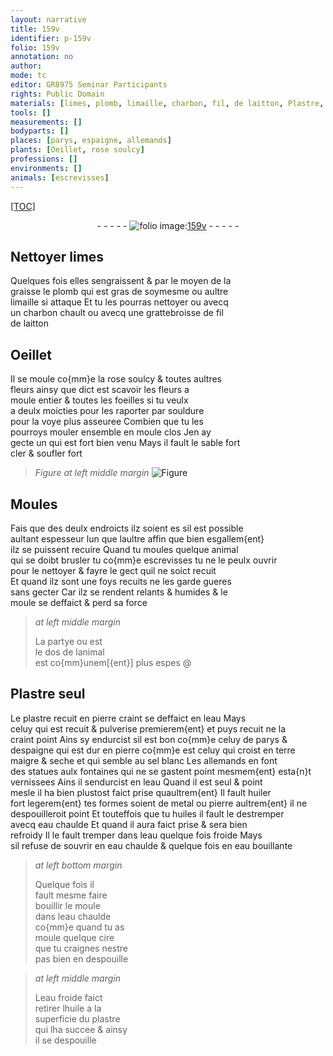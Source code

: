 ```yaml
---
layout: narrative
title: 159v
identifier: p-159v
folio: 159v
annotation: no
author:
mode: tc
editor: GR8975 Seminar Participants
rights: Public Domain
materials: [limes, plomb, limaille, charbon, fil, de laitton, Plastre, plastre, pierre, eau, terre, sel, huiler, metal, huiles, cire, huile]
tools: []
measurements: []
bodyparts: []
places: [parys, espaigne, allemands]
plants: [Oeillet, rose soulcy]
professions: []
environments: []
animals: [escrevisses]
---
```


<p><a href="{{ site.baseurl }}/diplomatic/">[TOC]</a></p><div class="folio" align="center">- - - - - <a href="http://gallica.bnf.fr/ark:/12148/btv1b10500001g/f324.item.r=" target="_blank"><img src="https://cu-mkp.github.io/2017-workshop-edition/assets/photo-icon.png" alt="folio image: " style="display:inline-block; margin-bottom:-3px;"/>159v</a> - - - - - </div>  
  

## Nettoyer <span class="m">limes</span>

 
Quelques fois elles sengraissent & par le moyen de la<br/> graisse le <span class="m">plomb</span> qui est gras de soymesme ou aultre<br/> <span class="m">limaille</span> si attaque Et tu les pourras nettoyer ou avecq<br/> un <span class="m">charbon</span> chault ou avecq une grattebroisse de <span class="m">fil</span><br/> <span class="m">de laitton</span>
 
 
  

## <span class="pa">Oeillet</span>

 
Il se moule co{mm}e la <span class="pa">rose soulcy</span> & toutes aultres<br/> fleurs ainsy que dict est scavoir les fleurs a<br/> moule entier & toutes les foeilles si tu veulx<br/> a deulx moicties pour les raporter par souldure<br/> pour la voye plus asseuree Combien que tu les<br/> pourroys mouler ensemble en moule clos Jen ay<br/> gecte un qui est fort bien venu Mays il fault le sable fort<br/> cler & soufler fort
 
> *Figure*
> *at left middle margin*
> <a href="https://drive.google.com/open?id=0B9-oNrvWdlO5LXNkdWdBLXZ1RVk" target="_blank"><img src="https://cu-mkp.github.io/GR8975-edition/assets/photo-icon.png" alt="Figure" style="display:inline-block; margin-bottom:-3px;"/></a>
 
 
  

## Moules

 
Fais que des deulx endroicts ilz soient <span class="del">es</span> sil est possible<br/> aultant espes<span class="del">seur</span> lun que laultre affin que bien esgallem{ent}<br/> ilz se puissent recuire Quand tu moules quelque animal<br/> qui se doibt brusler <span class="del">tu</span> co{mm}e <span class="al">escrevisses</span> tu ne le peulx ouvrir<br/> pour le nettoyer & fayre le gect quil ne soict recuit<br/> Et quand ilz sont une foys recuits ne les garde gueres<br/> sans gecter Car ilz se rendent relants & humides & le<br/> moule se deffaict & perd sa force
 
> *at left middle margin*
> 
> 
>   La partye ou est<br/> le dos de lanimal<br/> est co{mm}unem[{ent}] plus espes
@ 
 
  

## <span class="m">Plastre</span> seul

 
 Le <span class="m">plastre</span> recuit en <span class="m">pierre</span> <span class="del">craint</span> se deffaict en l<span class="m">eau</span> Mays<br/> celuy qui est <span class="del">recuit &</span> pulverise premierem{ent} et puys recuit ne la<br/> craint point Ains sy endurcist sil est bon co{mm}e celuy de <span class="pl">parys</span> &<br/> d<span class="pl">espaigne</span> qui est dur en <span class="m">pierre</span> co{mm}e est celuy qui croist en <span class="m">terre</span><br/> maigre & seche et qui semble au <span class="m">sel</span> blanc Les <span class="pl">allemands</span> en font<br/> des statues aulx fontaines qui ne se gastent point mesmem{ent} esta{n}t<br/> vernissees Ains il sendurcist en l<span class="m">eau</span> Quand il est seul & point<br/> mesle il ha bien plustost faict prise quaultrem{ent} Il fault <span class="m">huiler</span><br/> fort legerem{ent} tes formes soient de <span class="m">metal</span> ou <span class="m">pierre</span> aultrem{ent} il ne<br/> despouilleroit point Et touteffois que tu <span class="m">huiles</span> il fault le destremper<br/> avecq <span class="m">eau</span> chaulde Et quand il aura faict prise & sera bien<br/> refroidy Il le fault tremper dans l<span class="m">eau</span> quelque fois froide Mays<br/> sil refuse de souvrir en <span class="m">eau</span> chaulde & quelque fois en <span class="m">eau</span> bouillante
 
> *at left bottom margin*
> 
> 
>   Quelque fois il<br/> fault mesme faire<br/> bouillir le moule<br/> dans l<span class="m">eau</span> chaulde<br/> co{mm}e quand tu as<br/> moule quelque <span class="m">cire</span><br/> que tu craignes nestre<br/> pas bien en despouille
 
> *at left middle margin*
> 
> 
>   L<span class="m">eau</span> froide faict<br/> retirer l<span class="m">huile</span> a la<br/> superficie du <span class="m">plastre</span><br/> qui lha succee & ainsy<br/> il se despouille
 
